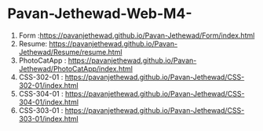 # Pavan-Jethewad-Web-M4-
1) Form :https://pavanjethewad.github.io/Pavan-Jethewad/Form/index.html
2) Resume: https://pavanjethewad.github.io/Pavan-Jethewad/Resume/resume.html
3) PhotoCatApp : https://pavanjethewad.github.io/Pavan-Jethewad/PhotoCatApp/index.html
4) CSS-302-01 : https://pavanjethewad.github.io/Pavan-Jethewad/CSS-302-01/index.html
5) CSS-304-01 : https://pavanjethewad.github.io/Pavan-Jethewad/CSS-304-01/index.html
6) CSS-303-01 : https://pavanjethewad.github.io/Pavan-Jethewad/CSS-303-01/index.html
